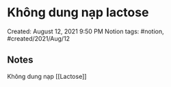 # Không dung nạp lactose

Created: August 12, 2021 9:50 PM
Notion tags: #notion, #created/2021/Aug/12

## Notes
Không dung nạp [[Lactose]]